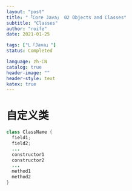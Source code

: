 ```yaml
---
layout: "post"
title: "「Core Java」 02 Objects and Classes"
subtitle: "Classes"
author: "roife"
date: 2021-01-25

tags: ["L「Java」"]
status: Completed

language: zh-CN
catalog: true
header-image: ""
header-style: text
katex: true
---
```


# 自定义类

```java
class ClassName {
  field1;
  field2;
  ...
  constructor1
  constructor2
  ...
  method1
  method2
}
```

